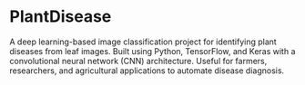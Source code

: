 # PlantDisease
A deep learning-based image classification project for identifying plant diseases from leaf images. Built using Python, TensorFlow, and Keras with a convolutional neural network (CNN) architecture. Useful for farmers, researchers, and agricultural applications to automate disease diagnosis.
